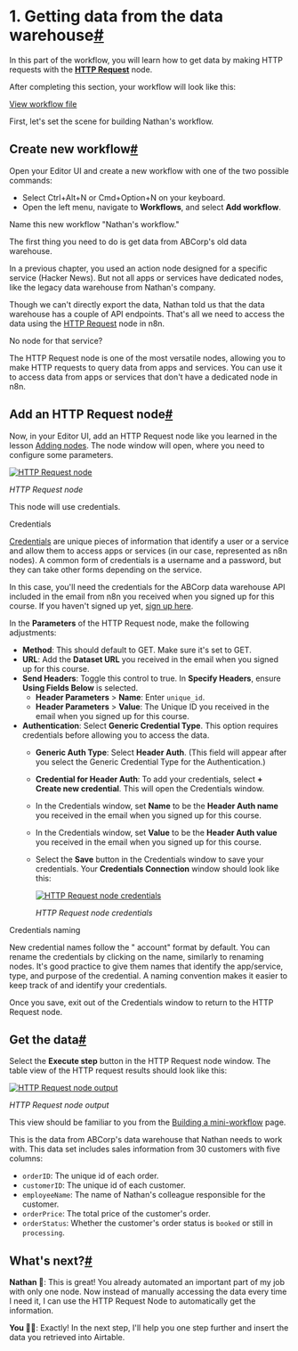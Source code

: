 [](https://github.com/n8n-io/n8n-docs/edit/main/docs/courses/level-one/chapter-5/chapter-5.1.md "Edit this page")

# 1\. Getting data from the data warehouse[#](#1-getting-data-from-the-data-warehouse "Permanent link")

In this part of the workflow, you will learn how to get data by making HTTP requests with the [**HTTP Request**](../../../../integrations/builtin/core-nodes/n8n-nodes-base.httprequest/) node.

After completing this section, your workflow will look like this:

[View workflow file](/_workflows//courses/level-one/chapter-5/chapter-5.1.json)

First, let's set the scene for building Nathan's workflow.

## Create new workflow[#](#create-new-workflow "Permanent link")

Open your Editor UI and create a new workflow with one of the two possible commands:

*   Select Ctrl+Alt+N or Cmd+Option+N on your keyboard.
*   Open the left menu, navigate to **Workflows**, and select **Add workflow**.

Name this new workflow "Nathan's workflow."

The first thing you need to do is get data from ABCorp's old data warehouse.

In a previous chapter, you used an action node designed for a specific service (Hacker News). But not all apps or services have dedicated nodes, like the legacy data warehouse from Nathan's company.

Though we can't directly export the data, Nathan told us that the data warehouse has a couple of API endpoints. That's all we need to access the data using the [HTTP Request](../../../../integrations/builtin/core-nodes/n8n-nodes-base.httprequest/) node in n8n.

No node for that service?

The HTTP Request node is one of the most versatile nodes, allowing you to make HTTP requests to query data from apps and services. You can use it to access data from apps or services that don't have a dedicated node in n8n.

## Add an HTTP Request node[#](#add-an-http-request-node "Permanent link")

Now, in your Editor UI, add an HTTP Request node like you learned in the lesson [Adding nodes](../../chapter-1/#adding-nodes). The node window will open, where you need to configure some parameters.

[![HTTP Request node](/_images/courses/level-one/chapter-five/l1-c5-5-1-http-request-node.png)](https://docs.n8n.io/_images/courses/level-one/chapter-five/l1-c5-5-1-http-request-node.png)

_HTTP Request node_

This node will use credentials.

Credentials

[Credentials](../../../../glossary/#credential-n8n) are unique pieces of information that identify a user or a service and allow them to access apps or services (in our case, represented as n8n nodes). A common form of credentials is a username and a password, but they can take other forms depending on the service.

In this case, you'll need the credentials for the ABCorp data warehouse API included in the email from n8n you received when you signed up for this course. If you haven't signed up yet, [sign up here](https://n8n-community.typeform.com/to/PDEMrevI).

In the **Parameters** of the HTTP Request node, make the following adjustments:

*   **Method**: This should default to GET. Make sure it's set to GET.
*   **URL**: Add the **Dataset URL** you received in the email when you signed up for this course.
*   **Send Headers**: Toggle this control to true. In **Specify Headers**, ensure **Using Fields Below** is selected.
    *   **Header Parameters** > **Name**: Enter `unique_id`.
    *   **Header Parameters** > **Value**: The Unique ID you received in the email when you signed up for this course.
*   **Authentication**: Select **Generic Credential Type**. This option requires credentials before allowing you to access the data.
    *   **Generic Auth Type**: Select **Header Auth**. (This field will appear after you select the Generic Credential Type for the Authentication.)
    *   **Credential for Header Auth**: To add your credentials, select **\+ Create new credential**. This will open the Credentials window.
    *   In the Credentials window, set **Name** to be the **Header Auth name** you received in the email when you signed up for this course.
    *   In the Credentials window, set **Value** to be the **Header Auth value** you received in the email when you signed up for this course.
    *   Select the **Save** button in the Credentials window to save your credentials. Your **Credentials Connection** window should look like this:
        
        [![HTTP Request node credentials](/_images/courses/level-one/chapter-five/l1-c5-5-1-http-request-node-credentials.png)](https://docs.n8n.io/_images/courses/level-one/chapter-five/l1-c5-5-1-http-request-node-credentials.png)
        
        _HTTP Request node credentials_
        

Credentials naming

New credential names follow the " account" format by default. You can rename the credentials by clicking on the name, similarly to renaming nodes. It's good practice to give them names that identify the app/service, type, and purpose of the credential. A naming convention makes it easier to keep track of and identify your credentials.

Once you save, exit out of the Credentials window to return to the HTTP Request node.

## Get the data[#](#get-the-data "Permanent link")

Select the **Execute step** button in the HTTP Request node window. The table view of the HTTP request results should look like this:

[![HTTP Request node output](/_images/courses/level-one/chapter-five/l1-c5-5-1-http-request-node-window.png)](https://docs.n8n.io/_images/courses/level-one/chapter-five/l1-c5-5-1-http-request-node-window.png)

_HTTP Request node output_

This view should be familiar to you from the [Building a mini-workflow](../../chapter-2/) page.

This is the data from ABCorp's data warehouse that Nathan needs to work with. This data set includes sales information from 30 customers with five columns:

*   `orderID`: The unique id of each order.
*   `customerID`: The unique id of each customer.
*   `employeeName`: The name of Nathan's colleague responsible for the customer.
*   `orderPrice`: The total price of the customer's order.
*   `orderStatus`: Whether the customer's order status is `booked` or still in `processing`.

## What's next?[#](#whats-next "Permanent link")

**Nathan 🙋**: This is great! You already automated an important part of my job with only one node. Now instead of manually accessing the data every time I need it, I can use the HTTP Request Node to automatically get the information.

**You 👩‍🔧**: Exactly! In the next step, I'll help you one step further and insert the data you retrieved into Airtable.